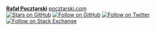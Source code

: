 [**Rafał Pocztarski**](https://pocztarski.com/)
[pocztarski.com](https://pocztarski.com/)
<br/>
[![Stars on GitHub][github-stars-img]][github-stars-url]
[![Follow on GitHub][github-follow-img]][github-follow-url]
[![Follow on Twitter][twitter-follow-img]][twitter-follow-url]
<br/>
[![Follow on Stack Exchange][stackexchange-img]][stackoverflow-url]

[github-stars-url]: https://github.com/rsp
[github-stars-img]: https://img.shields.io/github/stars/rsp.svg?style=social&affiliations=OWNER%2CCOLLABORATOR
[github-follow-url]: https://github.com/rsp
[github-follow-img]: https://img.shields.io/github/followers/rsp.svg?style=social
[github-stars-img]: https://img.shields.io/github/stars/rsp.svg?style=social&affiliations=OWNER%2CCOLLABORATOR
[twitter-follow-url]: https://twitter.com/intent/follow?screen_name=pocztarski
[twitter-follow-img]: https://img.shields.io/twitter/follow/pocztarski.svg?style=social
[stackoverflow-url]: https://stackoverflow.com/users/613198/rsp
[stackexchange-url]: https://stackexchange.com/users/303952/rsp
[stackexchange-img]: https://stackexchange.com/users/flair/303952.png
